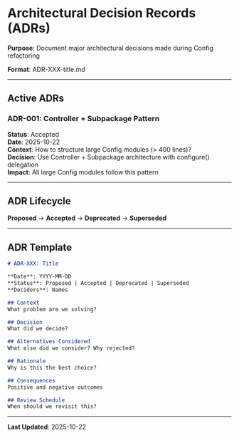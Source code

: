 # Architectural Decision Records (ADRs)

**Purpose**: Document major architectural decisions made during Config refactoring

**Format**: ADR-XXX-title.md

---

## Active ADRs

### ADR-001: Controller + Subpackage Pattern
**Status**: Accepted  
**Date**: 2025-10-22  
**Context**: How to structure large Config modules (> 400 lines)?  
**Decision**: Use Controller + Subpackage architecture with configure() delegation  
**Impact**: All large Config modules follow this pattern

---

## ADR Lifecycle

**Proposed** → **Accepted** → **Deprecated** → **Superseded**

---

## ADR Template

```markdown
# ADR-XXX: Title

**Date**: YYYY-MM-DD
**Status**: Proposed | Accepted | Deprecated | Superseded
**Deciders**: Names

## Context
What problem are we solving?

## Decision
What did we decide?

## Alternatives Considered
What else did we consider? Why rejected?

## Rationale
Why is this the best choice?

## Consequences
Positive and negative outcomes

## Review Schedule
When should we revisit this?
```

---

**Last Updated**: 2025-10-22

